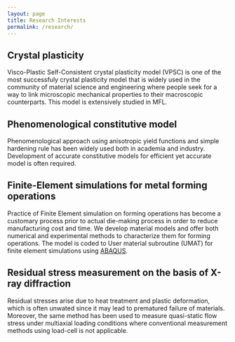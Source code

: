 ```yaml
---
layout: page
title: Research Interests
permalink: /research/
---
```

## Crystal plasticity

Visco-Plastic Self-Consistent crystal plasticity model (VPSC) is one of the most successfuly crystal plasticity model that is widely used in the community of material science and engineering where people seek for a way to link microscopic mechanical properties to their macroscopic counterparts.
This model is extensively studied in MFL.


## Phenomenological constitutive model

Phenomenological approach using anisotropic yield functions and simple hardening rule has been widely used both in academia and industry.
Development of accurate constitutive models for efficient yet accurate model is often required.


## Finite-Element simulations for metal forming operations

Practice of Finite Element simulation on forming operations has become a customary process prior to actual die-making process in order to reduce manufacturing cost and time.
We develop material models and offer both numerical and experimental methods to characterize them for forming operations.
The model is coded to User material subroutine (UMAT) for finite element simulations using [ABAQUS](https://www.3ds.com/products-services/simulia/products/abaqus/).

## Residual stress measurement on the basis of X-ray diffraction

Residual stresses arise due to heat treatment and plastic deformation, which is often unwated since it may lead to prematured failure of materials.
Moreover, the same method has been used to measure quasi-static flow stress under multiaxial loading conditions where conventional measurement methods using load-cell is not applicable.
